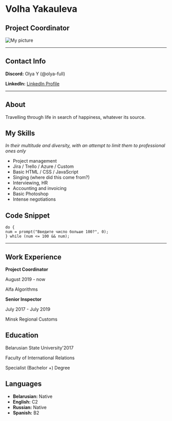 # Volha Yakauleva
## Project Coordinator
![My picture](https://user-images.githubusercontent.com/112762462/189055838-fde65071-c88a-48b1-94f3-eefe4dedc60e.jpg)


***

## Contact Info
**Discord:** Olya Y (@olya-full)

**LinkedIn:** [LinkedIn Profile](https://www.linkedin.com/in/olya-yakovleva-78438a192 "Olya Yakovleva") 

***
## About
Travelling through life in search of happiness, whatever its source.

## My Skills
*In their multitude and diversity, with an attempt to limit them to professional ones only*
* Project management
* Jira / Trello / Azure / Custom
* Basic HTML / CSS / JavaScript
* Singing (where did this come from?)
* Interviewing, HR
* Accounting and invoicing
* Basic Photoshop
* Intense negotiations

## Code Snippet
```let num;
do {
num = prompt("Введите число больше 100?", 0);
} while (num <= 100 && num);
```


***

## Work Experience
**Project Coordinator**

August 2019 - now

Alfa Algorithms




**Senior Inspector**

July 2017 - July 2019

Minsk Regional Customs

## Education
Belarusian State University'2017

Faculty of International Relations

Specialist (Bachelor +) Degree

## Languages
* **Belarusian:** Native
* **English:** C2
* **Russian:** Native
* **Spanish:** B2
